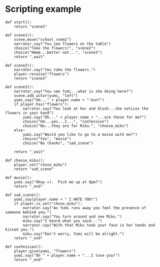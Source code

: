 # Scripting example
	
	def start():
		return "scene1"
		
	def scene1():
		scene.move("school_room1")
		narrator.say("You see flowers on the table")
		choice("Take the flowers!", "scene2")
		choice("Hmmm...better not...", "scene3")
		return "_wait"
		
	def scene2():
		narrator.say("You take the flowers.")
		player.receive("flowers")
		return "scene3"
		
	def scene3():
		narrator.say("You see Yumi...what is she doing here?")
		scene.add_actor(yumi, "left")
		yumi.say("Um..." + player.name + "-kun?")
		if player.has("flowers"):
			narrator.say("You look at her and blush...she notices the flowers in your hand")
			yumi.say("Oh..." + player.name + "...are those for me?")
			choice("Um...yes...I...", "confession")
			choice("No...they are for Miku.", "choose_miku")
		else:
			yumi.say("Would you like to go to a movie with me?")
			choice("Yes", "movie")
			choice("No thanks", "sad_scene")
		
		return "_wait"
		
	def choose_miku():
		player.set("chose_miku")
		return "sad_scene"
		
	def movie():
		yumi.say("Okay =).  Pick me up at 8pm?")
		return "_end"
		
	def sad_scene():
		yumi.say(player.name + " I HATE YOU!")
		if player.is_set("chose_miku"):
			narrator.say("As Yumi runs away you feel the presence of someone behind you.")
			narrator.say("You turn around and see Miku.")
			miku.say("I heard what you said...")
			narrator.say("With that Miku took your face in her hands and kissed you.")
			miku.say("Don't worry, Yumi will be alright.")
		return "_end"
		
	def confession():
		player.give(yumi, "flowers")
		yumi.say("Oh " + player.name + "...I love you!")
		return "_end"